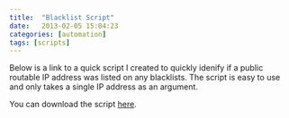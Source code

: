 ```yaml
---
title:  "Blacklist Script"
date:   2013-02-05 15:04:23
categories: [automation]
tags: [scripts]
---
```

Below is a link to a quick script I created to quickly idenify if a public routable IP address was listed on any blacklists.  The script is easy to use and only takes a single IP address as an argument.


You can download the script [here](https://ashby.keybase.pub/Blog/Scripts/blcheck.sh).
